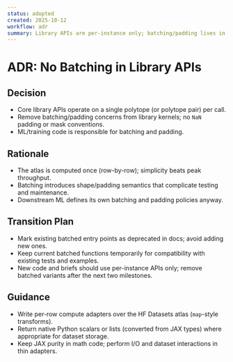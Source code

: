 ```yaml
---
status: adopted
created: 2025-10-12
workflow: adr
summary: Library APIs are per-instance only; batching/padding lives in ML pipelines.
---
```


# ADR: No Batching in Library APIs

## Decision

- Core library APIs operate on a single polytope (or polytope pair) per call.
- Remove batching/padding concerns from library kernels; no `NaN` padding or mask conventions.
- ML/training code is responsible for batching and padding.

## Rationale

- The atlas is computed once (row-by-row); simplicity beats peak throughput.
- Batching introduces shape/padding semantics that complicate testing and maintenance.
- Downstream ML defines its own batching and padding policies anyway.

## Transition Plan

- Mark existing batched entry points as deprecated in docs; avoid adding new ones.
- Keep current batched functions temporarily for compatibility with existing tests and examples.
- New code and briefs should use per-instance APIs only; remove batched variants after the next two milestones.

## Guidance

- Write per-row compute adapters over the HF Datasets atlas (`map`-style transforms).
- Return native Python scalars or lists (converted from JAX types) where appropriate for dataset storage.
- Keep JAX purity in math code; perform I/O and dataset interactions in thin adapters.


